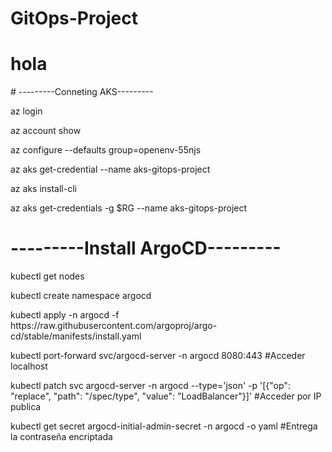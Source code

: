 # GitOps-Project
<h1 align="left">hola</h1>
# ---------Conneting AKS---------
<p align="left">az login</p>
<p align="left">az account show</p>
<p align="left">az configure --defaults group=openenv-55njs</p>
<p align="left">az aks get-credential --name aks-gitops-project</p>
<p align="left">az aks install-cli</p>
<p align="left">az aks get-credentials -g $RG --name aks-gitops-project</p>

# ---------Install ArgoCD---------
<p align="left">kubectl get nodes</p>
<p align="left">kubectl create namespace argocd</p>
<p align="left">kubectl apply -n argocd -f https://raw.githubusercontent.com/argoproj/argo-cd/stable/manifests/install.yaml</p>
<p align="left">kubectl port-forward svc/argocd-server -n argocd 8080:443   #Acceder localhost</p>
<p align="left">kubectl patch svc argocd-server -n argocd --type='json' -p '[{"op": "replace", "path": "/spec/type", "value": "LoadBalancer"}]'   #Acceder por IP publica</p>
<p align="left">kubectl get secret argocd-initial-admin-secret -n argocd -o yaml      #Entrega la contraseña encriptada</p>


